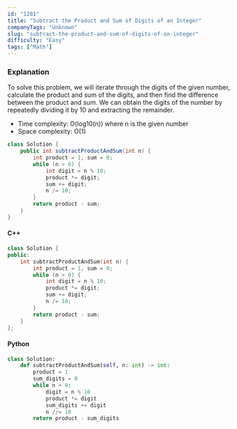 ```yaml
---
id: "1281"
title: "Subtract the Product and Sum of Digits of an Integer"
companyTags: "Unknown"
slug: "subtract-the-product-and-sum-of-digits-of-an-integer"
difficulty: "Easy"
tags: ["Math"]
---
```


### Explanation
To solve this problem, we will iterate through the digits of the given number, calculate the product and sum of the digits, and then find the difference between the product and sum. We can obtain the digits of the number by repeatedly dividing it by 10 and extracting the remainder.

- Time complexity: O(log10(n)) where n is the given number
- Space complexity: O(1)

```java
class Solution {
    public int subtractProductAndSum(int n) {
        int product = 1, sum = 0;
        while (n > 0) {
            int digit = n % 10;
            product *= digit;
            sum += digit;
            n /= 10;
        }
        return product - sum;
    }
}
```

#### C++
```cpp
class Solution {
public:
    int subtractProductAndSum(int n) {
        int product = 1, sum = 0;
        while (n > 0) {
            int digit = n % 10;
            product *= digit;
            sum += digit;
            n /= 10;
        }
        return product - sum;
    }
};
```

#### Python
```python
class Solution:
    def subtractProductAndSum(self, n: int) -> int:
        product = 1
        sum_digits = 0
        while n > 0:
            digit = n % 10
            product *= digit
            sum_digits += digit
            n //= 10
        return product - sum_digits
```